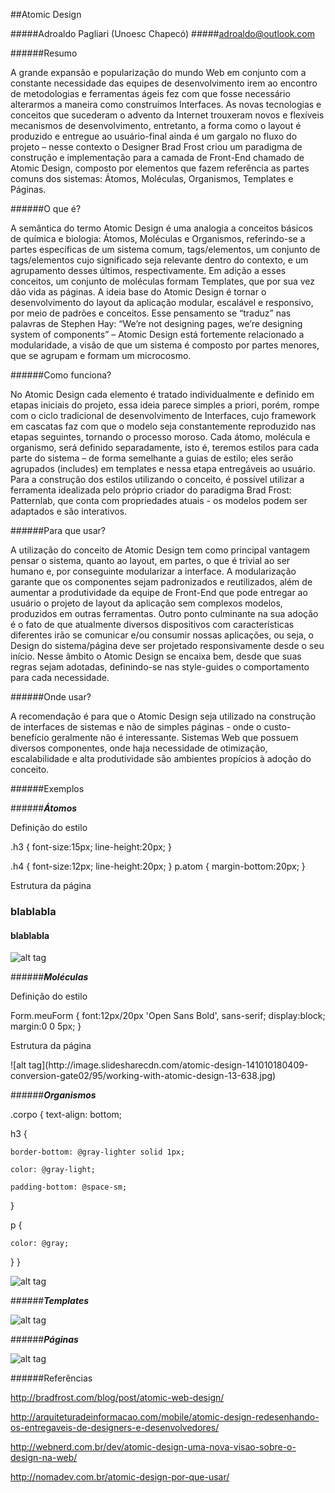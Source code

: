 ##Atomic Design


#####Adroaldo Pagliari (Unoesc Chapecó)
#####adroaldo@outlook.com


######Resumo

 A grande expansão e popularização do mundo Web em conjunto com a constante necessidade das equipes de desenvolvimento irem ao encontro de metodologias e ferramentas ágeis fez com que fosse necessário alterarmos a maneira como construímos Interfaces. As novas tecnologias e conceitos que sucederam o advento da Internet trouxeram novos e flexíveis mecanismos de desenvolvimento, entretanto, a forma como o layout é produzido e entregue ao usuário-final ainda é um gargalo no fluxo do projeto – nesse contexto o Designer Brad Frost criou um paradigma de construção e implementação para a camada de Front-End chamado de Atomic Design, composto por elementos que fazem referência as partes comuns dos sistemas: Átomos, Moléculas, Organismos, Templates e Páginas.

######O que é?

 A semântica do termo Atomic Design é uma analogia a conceitos básicos de química e biologia: Átomos, Moléculas e Organismos, referindo-se a partes específicas de um sistema comum, tags/elementos, um conjunto de tags/elementos cujo significado seja relevante dentro do contexto, e um agrupamento desses últimos, respectivamente. Em adição a esses conceitos, um conjunto de moléculas formam Templates, que por sua vez dão vida as páginas.
 A ideia base do Atomic Design é tornar o desenvolvimento do layout da aplicação modular, escalável e responsivo, por meio de padrões e conceitos. Esse pensamento se “traduz” nas palavras de Stephen Hay: “We’re not designing pages, we’re designing system of components” – Atomic Design está fortemente relacionado a modularidade, a visão de que um sistema é composto por partes menores, que se agrupam e formam um microcosmo.

######Como funciona?

 No Atomic Design cada elemento é tratado individualmente e definido em etapas iniciais do projeto, essa ideia parece simples a priori, porém, rompe com o ciclo tradicional de desenvolvimento de Interfaces, cujo framework em cascatas faz com que o modelo seja constantemente reproduzido nas etapas seguintes, tornando o processo moroso. 
 Cada átomo, molécula e organismo, será definido separadamente, isto é, teremos estilos para cada parte do sistema – de forma semelhante a guias de estilo; eles serão agrupados (includes) em templates e nessa etapa entregáveis ao usuário. Para a construção dos estilos utilizando o conceito, é possível utilizar a ferramenta idealizada pelo próprio criador do paradigma Brad Frost: Patternlab, que conta com propriedades atuais - os modelos podem ser adaptados e são interativos.

######Para que usar?
	
 A utilização do conceito de Atomic Design tem como principal vantagem pensar o sistema, quanto ao layout, em partes, o que é trivial ao ser humano e, por conseguinte modularizar a interface. A modularização garante que os componentes sejam padronizados e reutilizados, além de aumentar a produtividade da equipe de Front-End que pode entregar ao usuário o projeto de layout da aplicação sem complexos modelos, produzidos em outras ferramentas.
 Outro ponto culminante na sua adoção é o fato de que atualmente diversos dispositivos com características diferentes irão se comunicar e/ou consumir nossas aplicações, ou seja, o Design do sistema/página deve ser projetado responsivamente desde o seu início. Nesse âmbito o Atomic Design se encaixa bem, desde que suas regras sejam adotadas, definindo-se nas style-guides o comportamento para cada necessidade.

######Onde usar?

 A recomendação é para que o Atomic Design seja utilizado na construção de interfaces de sistemas e não de simples páginas - onde o custo-benefício geralmente não é interessante. Sistemas Web que possuem diversos componentes, onde haja necessidade de otimização, escalabilidade e alta produtividade são ambientes propícios à adoção do conceito.

######Exemplos

######**_Átomos_** 

Definição do estilo

.h3 {
  font-size:15px;
  line-height:20px;
  }

.h4 {
  font-size:12px;
  line-height:20px;
  }
p.atom { margin-bottom:20px; }

Estrutura da página

<p class="atom">
<h3>blablabla</h3>
<h4>blablabla</h4>
</label>

![alt tag](http://bradfrost.com/wp-content/uploads/2013/06/atoms.jpg)


######**_Moléculas_** 

Definição do estilo

Form.meuForm {
font:12px/20px 'Open Sans Bold',
sans-serif;
display:block;
 margin:0 0 5px;    }

Estrutura da página
<form class=”meuForm”>
<font …>
</font></form>
![alt tag](http://image.slidesharecdn.com/atomic-design-141010180409-conversion-gate02/95/working-with-atomic-design-13-638.jpg)

######**_Organismos_** 

.corpo {
  text-align: bottom;

  h3 {
  
    border-bottom: @gray-lighter solid 1px;
    
    color: @gray-light;
    
    padding-bottom: @space-sm;
    
  }
  
  p {
  
    color: @gray;
    
  }
}

![alt tag](http://atomicdesign.bradfrost.com/images/content/organism-header.png)

######**_Templates_**

![alt tag](http://demo.patternlab.io/images/fpo_16x9.png)


######**_Páginas_** 

![alt tag](http://image.slidesharecdn.com/responsiveworkflow2-141016081734-conversion-gate01/95/mima-2014-changing-your-responsive-design-workflow-31-638.jpg)

######Referências

http://bradfrost.com/blog/post/atomic-web-design/

http://arquiteturadeinformacao.com/mobile/atomic-design-redesenhando-os-entregaveis-de-designers-e-desenvolvedores/

http://webnerd.com.br/dev/atomic-design-uma-nova-visao-sobre-o-design-na-web/

http://nomadev.com.br/atomic-design-por-que-usar/
